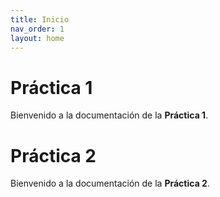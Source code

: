 ```yaml
---
title: Inicio
nav_order: 1
layout: home
---
```


# Práctica 1
Bienvenido a la documentación de la **Práctica 1**.  

# Práctica 2
Bienvenido a la documentación de la **Práctica 2**.  
